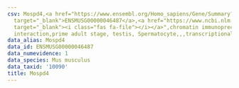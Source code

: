 ```yaml
---
csv: Mospd4,<a href="https://www.ensembl.org/Homo_sapiens/Gene/Summary?db=core;g=ENSMUSG00000046487"
  target="_blank">ENSMUSG00000046487</a>,<a href="https://www.ncbi.nlm.nih.gov/pubmed/25450459"
  target="_blank"><i class="fas fa-file"></i></a>",chromatin immunoprecipitation assay,direct
  interaction,prime adult stage, testis, Spermatocyte,,,transcriptional regulation,
data_alias: Mospd4
data_id: ENSMUSG00000046487
data_numevidence: 1
data_species: Mus musculus
data_taxid: '10090'
title: Mospd4
---
```

